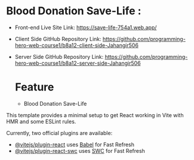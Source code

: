 # Blood Donation Save-Life :
* Front-end Live Site Link: https://save-life-754a1.web.app/
* Client Side GitHub Repository Link: https://github.com/programming-hero-web-course1/b8a12-client-side-Jahangir506
* Server Side GitHub Repository Link: https://github.com/programming-hero-web-course1/b8a12-server-side-Jahangir506

  # Feature
  - Blood Donation Save-Life

This template provides a minimal setup to get React working in Vite with HMR and some ESLint rules.

Currently, two official plugins are available:

- [@vitejs/plugin-react](https://github.com/vitejs/vite-plugin-react/blob/main/packages/plugin-react/README.md) uses [Babel](https://babeljs.io/) for Fast Refresh
- [@vitejs/plugin-react-swc](https://github.com/vitejs/vite-plugin-react-swc) uses [SWC](https://swc.rs/) for Fast Refresh
